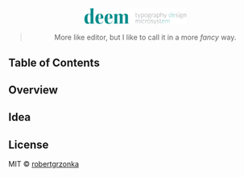 <div align="center">

<img src="./static/logo/deem_wide.svg" width="40%">

> More like editor, but I like to call it in a more <em>fancy</em> way.

</div>

## Table of Contents

## Overview

## Idea

## License

MIT © [robertgrzonka](https://robertgrzonka.pl)
